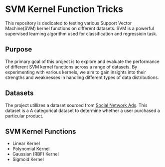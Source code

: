# SVM Kernel Function Tricks

This repository is dedicated to testing various Support Vector Machine(SVM) kernel functions on different datasets. SVM is a powerful supervised learning algorithm used for classification and regressioin task.

## Purpose

The primary goal of this project is to explore and evaluate the performance of different SVM kernel functions across a range of datasets. By experimenting with various kernels, we aim to gain insights into their strengths and weaknesses in handling different types of data distributions.

## Datasets

The project utillizes a dataset sourced from [Social Network Ads](https://www.kaggle.com/datasets/rakeshrau/social-network-ads). This dataset is a A categorical dataset to determine whether a user purchased a particular product.

## SVM Kernel Functions

- Linear Kernel
- Polynomial Kernel
- Gaussian (RBF) Kernel
- Sigmoid Kernel